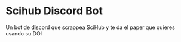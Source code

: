 # Scihub Discord Bot

Un bot de discord que scrappea SciHub y te da el paper que quieres usando su DOI
